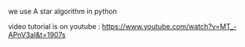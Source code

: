 
we use A star algorithm in python 


video tutorial is on youtube :
https://www.youtube.com/watch?v=MT_-APnV3aI&t=1907s
